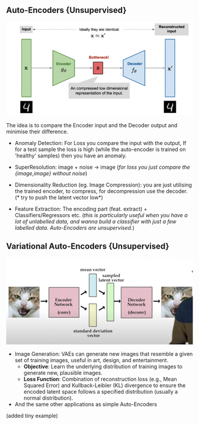## Auto-Encoders {Unsupervised}
![](imgs/ae.png)

The idea is to compare the Encoder input and the Decoder output and minimise their difference.

- Anomaly Detection: For Loss you compare the input with the output, If for a test sample the loss is high (while the auto-encoder is trained on 'healthy' samples) then you have an anomaly.

- SuperResolution: image + noise -> image (*for loss you just compare the {image,image} without noise*)

- Dimensionality Reduction (eg. Image Compression): you are just utilising the trained encoder, to compress, for decompression use the decoder. (* try to push the latent vector low*)

- Feature Extraction: The encoding part (feat. extract) + Classifiers/Regressors etc. (*this is particularly useful when you have a lot of unlabelled data, and wanna build a classifier with just a few labelled data. Auto-Encoders are unsupervised.*)




## Variational Auto-Encoders {Unsupervised}
![](imgs/vae.png)
- Image Generation: VAEs can generate new images that resemble a given set of training images, useful in art, design, and entertainment.
	- **Objective**: Learn the underlying distribution of training images to generate new, plausible images.
	- **Loss Function**: Combination of reconstruction loss (e.g., Mean Squared Error) and Kullback-Leibler (KL) divergence to ensure the encoded latent space follows a specified distribution (usually a normal distribution).
- And the same other applications as simple Auto-Encoders

(added tiny example)